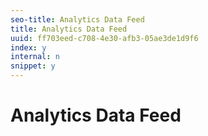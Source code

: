 ```yaml
---
seo-title: Analytics Data Feed
title: Analytics Data Feed
uuid: ff703eed-c708-4e30-afb3-05ae3de1d9f6
index: y
internal: n
snippet: y
---
```


# Analytics Data Feed

